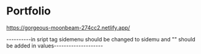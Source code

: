 # Portfolio
https://gorgeous-moonbeam-274cc2.netlify.app/


----------in sript tag sidemenu should be changed to sidemu and "" should be added in values--------------------
